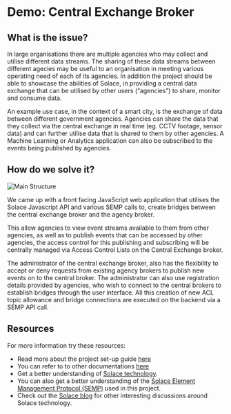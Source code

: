 # Demo: Central Exchange Broker

## What is the issue?
In large organisations there are multiple agencies who may collect and utilise different data streams. The sharing of these data streams between different agecies may be useful to an organisation in meeting various operating need of each of its agencies. In addition the project should be able to showcase the abilities of Solace, in providing a central data exchange that can be utilised by other users (“agencies”) to share, monitor and consume data.

An example use case, in the context of a smart city, is the exchange of data between different government agencies. Agencies can share the data that they collect via the central exchange in real time (eg. CCTV footage, sensor data) and can further utilise data that is shared to them by other agencies. A Machine Learning or Analytics application can also be subscribed to the events being published by agencies.

## How do we solve it?
![Main Structure](https://github.com/teck157713/presalesprototype/blob/master/Application/image/example.jpg)

We came up with a front facing JavaScript web application that utilises the Solace Javascript API and various SEMP calls to, create bridges between the central exchange broker and the agency broker.

This allow agencies to view event streams available to them from other agencies, as well as to publish events that can be accessed by other agencies, the access control for this publishing and subscribing will be centrally managed via Access Control Lists on the Central Exchange broker.

The administrator of the central exchange broker, also has the flexibility to accept or deny requests from existing agency brokers to publish new events on to the central broker. The administrator can also use registration details provided by agencies, who wish to connect to the central brokers to establish bridges through the user interface. All this creation of new ACL topic allowance and bridge connections are executed on the backend via a SEMP API call.

## Resources
For more information try these resources:
- Read more about the project set-up guide [here](https://github.com/teck157713/presalesprototype/blob/master/Documentations/set_up.pptx)
- You can refer to to other documentations [here](https://github.com/teck157713/presalesprototype/blob/master/Documentations)
- Get a better understanding of [Solace technology](https://docs.solace.com/All-Docs.htm).
- You can also get a better understanding of the [Solace Element Management Protocol (SEMP)](https://docs.solace.com/SEMP/Using-SEMP.htm) used in this project.
- Check out the [Solace blog](https://solace.com/blog/) for other interesting discussions around Solace technology.

